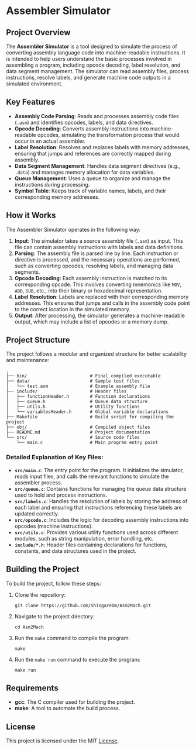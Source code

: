 # Assembler Simulator

## Project Overview
The **Assembler Simulator** is a tool designed to simulate the process of converting assembly language code into machine-readable instructions. It is intended to help users understand the basic processes involved in assembling a program, including opcode decoding, label resolution, and data segment management. The simulator can read assembly files, process instructions, resolve labels, and generate machine code outputs in a simulated environment.

## Key Features
- **Assembly Code Parsing**: Reads and processes assembly code files (`.asm`) and identifies opcodes, labels, and data directives.
- **Opcode Decoding**: Converts assembly instructions into machine-readable opcodes, simulating the transformation process that would occur in an actual assembler.
- **Label Resolution**: Resolves and replaces labels with memory addresses, ensuring that jumps and references are correctly mapped during assembly.
- **Data Segment Management**: Handles data segment directives (e.g., `.data`) and manages memory allocation for data variables.
- **Queue Management**: Uses a queue to organize and manage the instructions during processing.
- **Symbol Table**: Keeps track of variable names, labels, and their corresponding memory addresses.

## How it Works
The Assembler Simulator operates in the following way:

1. **Input**: The simulator takes a source assembly file (`.asm`) as input. This file can contain assembly instructions with labels and data definitions.
2. **Parsing**: The assembly file is parsed line by line. Each instruction or directive is processed, and the necessary operations are performed, such as converting opcodes, resolving labels, and managing data segments.
3. **Opcode Decoding**: Each assembly instruction is matched to its corresponding opcode. This involves converting mnemonics like `MOV`, `ADD`, `SUB`, etc., into their binary or hexadecimal representation.
4. **Label Resolution**: Labels are replaced with their corresponding memory addresses. This ensures that jumps and calls in the assembly code point to the correct location in the simulated memory.
5. **Output**: After processing, the simulator generates a machine-readable output, which may include a list of opcodes or a memory dump.

## Project Structure

The project follows a modular and organized structure for better scalability and maintenance:

```
.
├── bin/                        # Final compiled executable
├── data/                       # Sample test files
│   └── test.asm                # Example assembly file
├── include/                    # Header files
│   ├── functionHeader.h        # Function declarations
│   ├── queue.h                 # Queue data structure
│   ├── utils.h                 # Utility functions
│   └── variablesHeader.h       # Global variable declarations
├── Makefile                    # Build script for compiling the project
├── obj/                        # Compiled object files
├── README.md                   # Project documentation
└── src/                        # Source code files
    └── main.c                  # Main program entry point
```

### Detailed Explanation of Key Files:

- **`src/main.c`**: The entry point for the program. It initializes the simulator, reads input files, and calls the relevant functions to simulate the assembler process.
- **`src/queue.c`**: Contains functions for managing the queue data structure used to hold and process instructions.
- **`src/labels.c`**: Handles the resolution of labels by storing the address of each label and ensuring that instructions referencing these labels are updated correctly.
- **`src/opcode.c`**: Includes the logic for decoding assembly instructions into opcodes (machine instructions).
- **`src/utils.c`**: Provides various utility functions used across different modules, such as string manipulation, error handling, etc.
- **`include/*.h`**: Header files containing declarations for functions, constants, and data structures used in the project.

## Building the Project

To build the project, follow these steps:

1. Clone the repository:
   ```
   git clone https://github.com/ShingareOm/Asm2Mach.git
   ```

2. Navigate to the project directory:
   ```
   cd Asm2Mach
   ```

3. Run the `make` command to compile the program:
   ```
   make
   ```

4. Run the `make run` command to execute the program:
   ```
   make run
   ```

## Requirements
- **gcc**: The C compiler used for building the project.
- **make**: A tool to automate the build process.

## License

This project is licensed under the MIT [License](LICENSE).